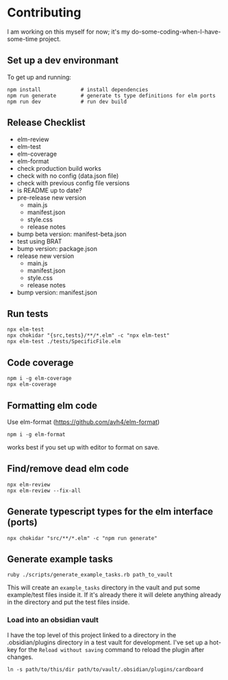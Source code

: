 # Contributing
I am working on this myself for now; it's my do-some-coding-when-I-have-some-time
project.  


## Set up a dev environmant
To get up and running:

```
npm install             # install dependencies
npm run generate        # generate ts type definitions for elm ports
npm run dev             # run dev build
```

## Release Checklist
- elm-review
- elm-test
- elm-coverage
- elm-format
- check production build works
- check with no config (data.json file)
- check with previous config file versions
- is README up to date?
- pre-release new version
  - main.js
  - manifest.json
  - style.css
  - release notes
- bump beta version: manifest-beta.json
- test using BRAT
- bump version: package.json
- release new version
  - main.js
  - manifest.json
  - style.css
  - release notes
- bump version: manifest.json


## Run tests
```
npx elm-test
npx chokidar "{src,tests}/**/*.elm" -c "npx elm-test"
npx elm-test ./tests/SpecificFile.elm
```

## Code coverage
```
npm i -g elm-coverage
npx elm-coverage
```

## Formatting elm code
Use elm-format (https://github.com/avh4/elm-format)

```
npm i -g elm-format
```

works best if you set up with editor to format on save.

## Find/remove dead elm code
```
npx elm-review
npx elm-review --fix-all
```

## Generate typescript types for the elm interface (ports)
```
npx chokidar "src/**/*.elm" -c "npm run generate"
```

## Generate example tasks
```
ruby ./scripts/generate_example_tasks.rb path_to_vault
```

This will create an `example_tasks` directory in the vault and put some
example/test files inside it.  If it's already there it will delete
anything already in the directory and put the test files inside.

### Load into an obsidian vault
I have the top level of this project linked to a directory in the
.obsidian/plugins directory in a test vault for development.  I've
set up a hot-key for the `Reload without saving` command to reload
the plugin after changes.

```
ln -s path/to/this/dir path/to/vault/.obsidian/plugins/cardboard
```
